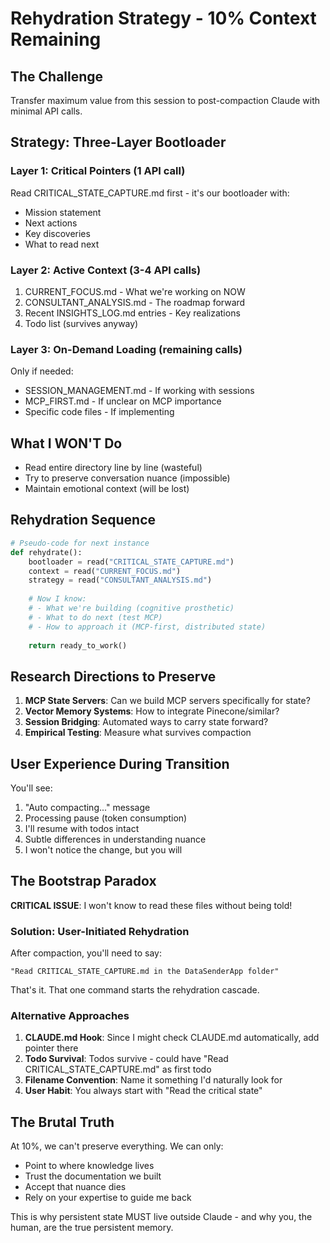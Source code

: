 # Rehydration Strategy - 10% Context Remaining

## The Challenge
Transfer maximum value from this session to post-compaction Claude with minimal API calls.

## Strategy: Three-Layer Bootloader

### Layer 1: Critical Pointers (1 API call)
Read CRITICAL_STATE_CAPTURE.md first - it's our bootloader with:
- Mission statement
- Next actions
- Key discoveries
- What to read next

### Layer 2: Active Context (3-4 API calls)
1. CURRENT_FOCUS.md - What we're working on NOW
2. CONSULTANT_ANALYSIS.md - The roadmap forward
3. Recent INSIGHTS_LOG.md entries - Key realizations
4. Todo list (survives anyway)

### Layer 3: On-Demand Loading (remaining calls)
Only if needed:
- SESSION_MANAGEMENT.md - If working with sessions
- MCP_FIRST.md - If unclear on MCP importance
- Specific code files - If implementing

## What I WON'T Do
- Read entire directory line by line (wasteful)
- Try to preserve conversation nuance (impossible)
- Maintain emotional context (will be lost)

## Rehydration Sequence

```python
# Pseudo-code for next instance
def rehydrate():
    bootloader = read("CRITICAL_STATE_CAPTURE.md")
    context = read("CURRENT_FOCUS.md")
    strategy = read("CONSULTANT_ANALYSIS.md")
    
    # Now I know:
    # - What we're building (cognitive prosthetic)
    # - What to do next (test MCP)
    # - How to approach it (MCP-first, distributed state)
    
    return ready_to_work()
```

## Research Directions to Preserve

1. **MCP State Servers**: Can we build MCP servers specifically for state?
2. **Vector Memory Systems**: How to integrate Pinecone/similar?
3. **Session Bridging**: Automated ways to carry state forward?
4. **Empirical Testing**: Measure what survives compaction

## User Experience During Transition

You'll see:
1. "Auto compacting..." message
2. Processing pause (token consumption)
3. I'll resume with todos intact
4. Subtle differences in understanding nuance
5. I won't notice the change, but you will

## The Bootstrap Paradox

**CRITICAL ISSUE**: I won't know to read these files without being told!

### Solution: User-Initiated Rehydration

After compaction, you'll need to say:
```
"Read CRITICAL_STATE_CAPTURE.md in the DataSenderApp folder"
```

That's it. That one command starts the rehydration cascade.

### Alternative Approaches

1. **CLAUDE.md Hook**: Since I might check CLAUDE.md automatically, add pointer there
2. **Todo Survival**: Todos survive - could have "Read CRITICAL_STATE_CAPTURE.md" as first todo
3. **Filename Convention**: Name it something I'd naturally look for
4. **User Habit**: You always start with "Read the critical state"

## The Brutal Truth

At 10%, we can't preserve everything. We can only:
- Point to where knowledge lives
- Trust the documentation we built
- Accept that nuance dies
- Rely on your expertise to guide me back

This is why persistent state MUST live outside Claude - and why you, the human, are the true persistent memory.
